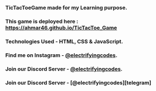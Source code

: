 ### TicTacToeGame made for my Learning purpose.

### This game is deployed here : https://ahmar46.github.io/TicTacToe_Game

### Technologies Used - HTML, CSS & JavaScript.

### Find me on Instagram - [@electrifyingcodes][Instagram].
### Join our Discord Server - [@electrifyingcodes][discord].
### Join our Discord Server - [@electrifyingcodes][telegram]

[Instagram]: https://www.instagram.com/electrifying_codes
[discord]: https://discord.com/invite/VGj9tpuqhm
[discord]: https://discord.com/invite/VG
